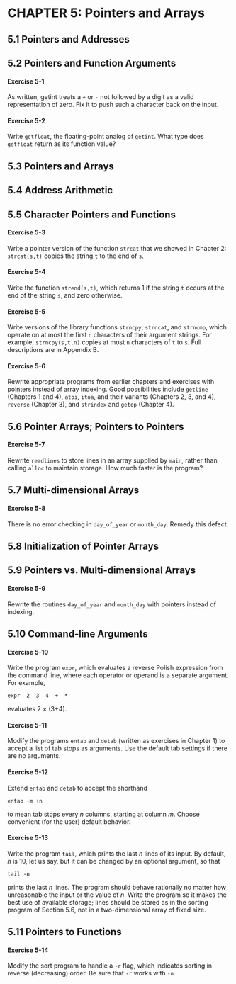 # CHAPTER 5: Pointers and Arrays

## 5.1 Pointers and Addresses

## 5.2 Pointers and Function Arguments

#### Exercise 5-1

As written, getint treats a `+` or `-` not followed by a digit as a valid representation of zero. Fix it to push such a character back on the input.

#### Exercise 5-2

Write `getfloat`, the floating-point analog of `getint`. What type does `getfloat` return as its function value?

## 5.3 Pointers and Arrays

## 5.4 Address Arithmetic

## 5.5 Character Pointers and Functions

#### Exercise 5-3

Write a pointer version of the function `strcat` that we showed in Chapter 2: `strcat(s,t)` copies the string `t` to the end of `s`.

#### Exercise 5-4

Write the function `strend(s,t)`, which returns 1 if the string `t` occurs at the end of the string `s`, and zero otherwise.

#### Exercise 5-5

Write versions of the library functions `strncpy`, `strncat`, and `strncmp`, which operate on at most the first `n` characters of their argument strings. For example, `strncpy(s,t,n)` copies at most `n` characters of `t` to `s`. Full descriptions are in Appendix B.

#### Exercise 5-6

Rewrite appropriate programs from earlier chapters and exercises with pointers instead of array indexing. Good possibilities include `getline` (Chapters 1 and 4), `atoi`, `itoa`, and their variants (Chapters 2, 3, and 4), `reverse` (Chapter 3), and `strindex` and `getop` (Chapter 4).

## 5.6 Pointer Arrays; Pointers to Pointers

#### Exercise 5-7

Rewrite `readlines` to store lines in an array supplied by `main`, rather than calling `alloc` to maintain storage. How much faster is the program?

## 5.7 Multi-dimensional Arrays

#### Exercise 5-8

There is no error checking in `day_of_year` or `month_day`. Remedy this defect.

## 5.8 Initialization of Pointer Arrays

## 5.9 Pointers vs. Multi-dimensional Arrays

#### Exercise 5-9

Rewrite the routines `day_of_year` and `month_day` with pointers instead of indexing.

## 5.10 Command-line Arguments

#### Exercise 5-10

Write the program `expr`, which evaluates a reverse Polish expression from the command line, where each operator or operand is a separate argument. For example,

```
expr  2  3  4  +  *
```

evaluates 2 × (3+4).

#### Exercise 5-11

Modify the programs `entab` and `detab` (written as exercises in Chapter 1) to accept a list of tab stops as arguments. Use the default tab settings if there are no arguments.

#### Exercise 5-12

Extend `entab` and `detab` to accept the shorthand

```
entab -m +n
```

to mean tab stops every *n* columns, starting at column *m*. Choose convenient (for the user) default behavior.

#### Exercise 5-13

Write the program `tail`, which prints the last *n* lines of its input. By default, *n* is 10, let us say, but it can be changed by an optional argument, so that

```
tail -n
```

prints the last *n* lines. The program should behave rationally no matter how unreasonable the input or the value of *n*. Write the program so it makes the best use of available storage; lines should be stored as in the sorting program of Section 5.6, not in a two-dimensional array of fixed size.

## 5.11 Pointers to Functions

#### Exercise 5-14

Modify the sort program to handle a `-r` flag, which indicates sorting in reverse (decreasing) order. Be sure that `-r` works with `-n`.
